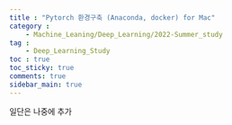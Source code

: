 ```yaml
---
title : "Pytorch 환경구축 (Anaconda, docker) for Mac"
category :
    - Machine_Leaning/Deep_Learning/2022-Summer_study
tag :
    - Deep_Learning_Study
toc : true
toc_sticky: true
comments: true
sidebar_main: true
---
```


일단은 나중에 추가
